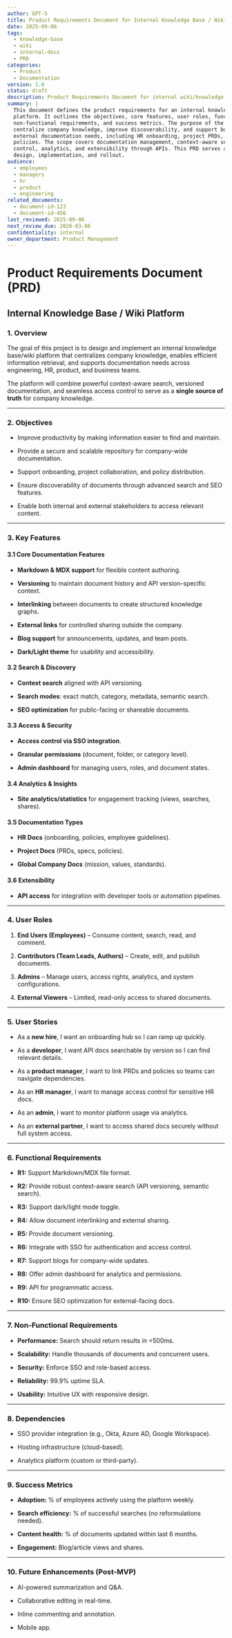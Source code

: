 ```yaml
---
author: GPT-5
title: Product Requirements Document for Internal Knowledge Base / Wiki Platform
date: 2025-09-06
tags:
  - knowledge-base
  - wiki
  - internal-docs
  - PRD
categories:
  - Product
  - Documentation
version: 1.0
status: draft
description: Product Requirements Document for internal wiki/knowledge base platform
summary: |
  This document defines the product requirements for an internal knowledge base and wiki 
  platform. It outlines the objectives, core features, user roles, functional and 
  non-functional requirements, and success metrics. The purpose of the platform is to 
  centralize company knowledge, improve discoverability, and support both internal and 
  external documentation needs, including HR onboarding, project PRDs, and company-wide 
  policies. The scope covers documentation management, context-aware search, access 
  control, analytics, and extensibility through APIs. This PRD serves as a blueprint for 
  design, implementation, and rollout.
audience:
  - employees
  - managers
  - hr
  - product
  - engineering
related_documents:
  - document-id-123
  - document-id-456
last_reviewed: 2025-09-06
next_review_due: 2026-03-06
confidentiality: internal
owner_department: Product Management
---
```


# Product Requirements Document (PRD)

## Internal Knowledge Base / Wiki Platform

### 1\. Overview

The goal of this project is to design and implement an internal knowledge base/wiki platform that centralizes company knowledge, enables efficient information retrieval, and supports documentation needs across engineering, HR, product, and business teams.

The platform will combine powerful context-aware search, versioned documentation, and seamless access control to serve as a **single source of truth** for company knowledge.

* * *

### 2\. Objectives

*   Improve productivity by making information easier to find and maintain.
    
*   Provide a secure and scalable repository for company-wide documentation.
    
*   Support onboarding, project collaboration, and policy distribution.
    
*   Ensure discoverability of documents through advanced search and SEO features.
    
*   Enable both internal and external stakeholders to access relevant content.
    

* * *

### 3\. Key Features

#### 3.1 Core Documentation Features

*   **Markdown & MDX support** for flexible content authoring.
    
*   **Versioning** to maintain document history and API version-specific context.
    
*   **Interlinking** between documents to create structured knowledge graphs.
    
*   **External links** for controlled sharing outside the company.
    
*   **Blog support** for announcements, updates, and team posts.
    
*   **Dark/Light theme** for usability and accessibility.
    

#### 3.2 Search & Discovery

*   **Context search** aligned with API versioning.
    
*   **Search modes**: exact match, category, metadata, semantic search.
    
*   **SEO optimization** for public-facing or shareable documents.
    

#### 3.3 Access & Security

*   **Access control via SSO integration**.
    
*   **Granular permissions** (document, folder, or category level).
    
*   **Admin dashboard** for managing users, roles, and document states.
    

#### 3.4 Analytics & Insights

*   **Site analytics/statistics** for engagement tracking (views, searches, shares).
    

#### 3.5 Documentation Types

*   **HR Docs** (onboarding, policies, employee guidelines).
    
*   **Project Docs** (PRDs, specs, policies).
    
*   **Global Company Docs** (mission, values, standards).
    

#### 3.6 Extensibility

*   **API access** for integration with developer tools or automation pipelines.
    

* * *

### 4\. User Roles

1.  **End Users (Employees)** – Consume content, search, read, and comment.
    
2.  **Contributors (Team Leads, Authors)** – Create, edit, and publish documents.
    
3.  **Admins** – Manage users, access rights, analytics, and system configurations.
    
4.  **External Viewers** – Limited, read-only access to shared documents.
    

* * *

### 5\. User Stories

*   As a **new hire**, I want an onboarding hub so I can ramp up quickly.
    
*   As a **developer**, I want API docs searchable by version so I can find relevant details.
    
*   As a **product manager**, I want to link PRDs and policies so teams can navigate dependencies.
    
*   As an **HR manager**, I want to manage access control for sensitive HR docs.
    
*   As an **admin**, I want to monitor platform usage via analytics.
    
*   As an **external partner**, I want to access shared docs securely without full system access.
    

* * *

### 6\. Functional Requirements

*   **R1:** Support Markdown/MDX file format.
    
*   **R2:** Provide robust context-aware search (API versioning, semantic search).
    
*   **R3:** Support dark/light mode toggle.
    
*   **R4:** Allow document interlinking and external sharing.
    
*   **R5:** Provide document versioning.
    
*   **R6:** Integrate with SSO for authentication and access control.
    
*   **R7:** Support blogs for company-wide updates.
    
*   **R8:** Offer admin dashboard for analytics and permissions.
    
*   **R9:** API for programmatic access.
    
*   **R10:** Ensure SEO optimization for external-facing docs.
    

* * *

### 7\. Non-Functional Requirements

*   **Performance:** Search should return results in <500ms.
    
*   **Scalability:** Handle thousands of documents and concurrent users.
    
*   **Security:** Enforce SSO and role-based access.
    
*   **Reliability:** 99.9% uptime SLA.
    
*   **Usability:** Intuitive UX with responsive design.
    

* * *

### 8\. Dependencies

*   SSO provider integration (e.g., Okta, Azure AD, Google Workspace).
    
*   Hosting infrastructure (cloud-based).
    
*   Analytics platform (custom or third-party).
    

* * *

### 9\. Success Metrics

*   **Adoption:** % of employees actively using the platform weekly.
    
*   **Search efficiency:** % of successful searches (no reformulations needed).
    
*   **Content health:** % of documents updated within last 6 months.
    
*   **Engagement:** Blog/article views and shares.
    

* * *

### 10\. Future Enhancements (Post-MVP)

*   AI-powered summarization and Q&A.
    
*   Collaborative editing in real-time.
    
*   Inline commenting and annotation.
    
*   Mobile app.
    


